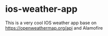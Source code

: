 # ios-weather-app
This is a very cool IOS weather app base on https://openweathermap.org/api and Alamofire
